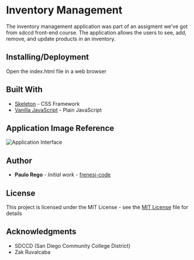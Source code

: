 # Inventory Management

The inventory management application was part of an assigment we've got from sdccd front-end course. The application allows the users to see, add, remove, and update products in an inventory.

## Installing/Deployment

Open the index.html file in a web browser

## Built With

- [Skeleton](http://getskeleton.com/) - CSS Framework 
- [Vanilla JavaScript](https://developer.mozilla.org/en-US/docs/Web/JavaScript/‎) - Plain JavaScript 

## Application Image Reference

![Application Interface](https://i.ibb.co/1bvt146/inventory-management.png)

## Author

- **Paulo Rego** - _Initial work_ - [frenesi-code](https://github.com/frenesi-code/)

## License

This project is licensed under the MIT License - see the [MIT License](https://simple.wikipedia.org/wiki/MIT_License) file for details

## Acknowledgments

- SDCCD (San Diego Community College District)
- Zak Ruvalcaba
